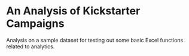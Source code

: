 # An Analysis of Kickstarter Campaigns
Analysis on a sample dataset for testing out some basic Excel functions related to analytics.
